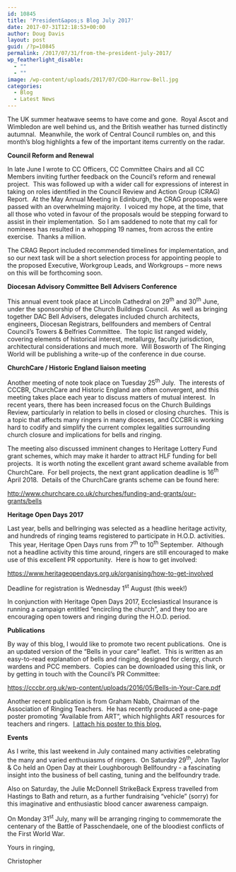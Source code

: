 ```yaml
---
id: 10845
title: 'President&apos;s Blog July 2017'
date: 2017-07-31T12:18:53+00:00
author: Doug Davis
layout: post
guid: /?p=10845
permalink: /2017/07/31/from-the-president-july-2017/
wp_featherlight_disable:
  - ""
  - ""
image: /wp-content/uploads/2017/07/CDO-Harrow-Bell.jpg
categories:
  - Blog
  - Latest News
---
```

The UK summer heatwave seems to have come and gone.  Royal Ascot and Wimbledon are well behind us, and the British weather has turned distinctly autumnal.  Meanwhile, the work of Central Council rumbles on, and this month’s blog highlights a few of the important items currently on the radar.

**Council Reform and Renewal**

In late June I wrote to CC Officers, CC Committee Chairs and all CC Members inviting further feedback on the Council’s reform and renewal project.  This was followed up with a wider call for expressions of interest in taking on roles identified in the Council Review and Action Group (CRAG) Report.  At the May Annual Meeting in Edinburgh, the CRAG proposals were passed with an overwhelming majority.  I voiced my hope, at the time, that all those who voted in favour of the proposals would be stepping forward to assist in their implementation.  So I am saddened to note that my call for nominees has resulted in a whopping 19 names, from across the entire exercise.  Thanks a million.

The CRAG Report included recommended timelines for implementation, and so our next task will be a short selection process for appointing people to the proposed Executive, Workgroup Leads, and Workgroups – more news on this will be forthcoming soon.

**Diocesan Advisory Committee Bell Advisers Conference**

This annual event took place at Lincoln Cathedral on 29<sup>th</sup> and 30<sup>th</sup> June, under the sponsorship of the Church Buildings Council.  As well as bringing together DAC Bell Advisers, delegates included church architects, engineers, Diocesan Registrars, bellfounders and members of Central Council’s Towers & Belfries Committee.  The topic list ranged widely, covering elements of historical interest, metallurgy, faculty jurisdiction, architectural considerations and much more.  Will Bosworth of The Ringing World will be publishing a write-up of the conference in due course.

**ChurchCare / Historic England liaison meeting**

Another meeting of note took place on Tuesday 25<sup>th</sup> July.  The interests of CCCBR, ChurchCare and Historic England are often convergent, and this meeting takes place each year to discuss matters of mutual interest.  In recent years, there has been increased focus on the Church Buildings Review, particularly in relation to bells in closed or closing churches.  This is a topic that affects many ringers in many dioceses, and CCCBR is working hard to codify and simplify the current complex legalities surrounding church closure and implications for bells and ringing.

The meeting also discussed imminent changes to Heritage Lottery Fund grant schemes, which may make it harder to attract HLF funding for bell projects.  It is worth noting the excellent grant award scheme available from ChurchCare.  For bell projects, the next grant application deadline is 16<sup>th</sup> April 2018.  Details of the ChurchCare grants scheme can be found here:

<a href="http://www.churchcare.co.uk/churches/funding-and-grants/our-grants/bells" target="_blank" rel="noopener">http://www.churchcare.co.uk/churches/funding-and-grants/our-grants/bells</a>

**Heritage Open Days 2017**

Last year, bells and bellringing was selected as a headline heritage activity, and hundreds of ringing teams registered to participate in H.O.D. activities.  This year, Heritage Open Days runs from 7<sup>th</sup> to 10<sup>th</sup> September.  Although not a headline activity this time around, ringers are still encouraged to make use of this excellent PR opportunity.  Here is how to get involved:

<a href="https://www.heritageopendays.org.uk/organising/how-to-get-involved" target="_blank" rel="noopener">https://www.heritageopendays.org.uk/organising/how-to-get-involved</a>

Deadline for registration is Wednesday 1<sup>st</sup> August (this week!)

In conjunction with Heritage Open Days 2017, Ecclesiastical Insurance is running a campaign entitled “encircling the church”, and they too are encouraging open towers and ringing during the H.O.D. period.

**Publications**

By way of this blog, I would like to promote two recent publications.  One is an updated version of the “Bells in your care” leaflet.  This is written as an easy-to-read explanation of bells and ringing, designed for clergy, church wardens and PCC members.  Copies can be downloaded using this link, or by getting in touch with the Council’s PR Committee:

<https://cccbr.org.uk/wp-content/uploads/2016/05/Bells-in-Your-Care.pdf>

Another recent publication is from Graham Nabb, Chairman of the Association of Ringing Teachers.  He has recently produced a one-page poster promoting “Available from ART”, which highlights ART resources for teachers and ringers.  <a href="https://cccbr.org.uk/wp-content/uploads/2017/07/Available-from-ART-July-2017.pdf" target="_blank" rel="noopener">I attach his poster to this blog.</a>

**Events**

As I write, this last weekend in July contained many activities celebrating the many and varied enthusiasms of ringers.  On Saturday 29<sup>th</sup>, John Taylor & Co held an Open Day at their Loughborough Bellfoundry - a fascinating insight into the business of bell casting, tuning and the bellfoundry trade.

Also on Saturday, the Julie McDonnell StrikeBack Express travelled from Hastings to Bath and return, as a further fundraising “vehicle” (sorry) for this imaginative and enthusiastic blood cancer awareness campaign.

On Monday 31<sup>st</sup> July, many will be arranging ringing to commemorate the centenary of the Battle of Passchendaele, one of the bloodiest conflicts of the First World War.

Yours in ringing,

Christopher
